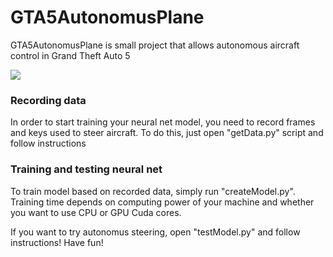 # GTA5AutonomusPlane

GTA5AutonomusPlane is small project that allows autonomous aircraft control in Grand Theft Auto 5

![](https://i.imgur.com/U3QcEoV.jpg)

### Recording data
In order to start training your neural net model, you need to record frames and keys used to steer aircraft. To do this, just open "getData.py" script and follow instructions

### Training and testing neural net
To train model based on recorded data, simply run "createModel.py". Training time depends on computing power of your machine and whether you want to use CPU or GPU Cuda cores.

If you want to try autonomus steering, open "testModel.py" and follow instructions!
Have fun!
